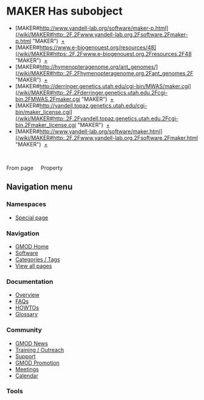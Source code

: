 



<span id="top"></span>




# <span dir="auto">MAKER Has subobject</span>






  

- [MAKER#http://www.yandell-lab.org/software/maker-p.html](/wiki/MAKER#http:.2F.2Fwww.yandell-lab.org.2Fsoftware.2Fmaker-p.html "MAKER")
   <span class="smwbrowse">[+](/wiki/Special%3ABrowse/MAKER-23http%3A-2F-2Fwww.yandell-2Dlab.org-2Fsoftware-2Fmaker-2Dp.html "Special%3ABrowse/MAKER-23http%3A-2F-2Fwww.yandell-2Dlab.org-2Fsoftware-2Fmaker-2Dp.html")</span>
- [MAKER#https://www.e-biogenouest.org/resources/48](/wiki/MAKER#https:.2F.2Fwww.e-biogenouest.org.2Fresources.2F48 "MAKER")
   <span class="smwbrowse">[+](/wiki/Special%3ABrowse/MAKER-23https%3A-2F-2Fwww.e-2Dbiogenouest.org-2Fresources-2F48 "Special%3ABrowse/MAKER-23https%3A-2F-2Fwww.e-2Dbiogenouest.org-2Fresources-2F48")</span>
- [MAKER#http://hymenopteragenome.org/ant_genomes/](/wiki/MAKER#http:.2F.2Fhymenopteragenome.org.2Fant_genomes.2F "MAKER")
   <span class="smwbrowse">[+](/wiki/Special%3ABrowse/MAKER-23http%3A-2F-2Fhymenopteragenome.org-2Fant_genomes-2F "Special%3ABrowse/MAKER-23http:-2F-2Fhymenopteragenome.org-2Fant genomes-2F")</span>
- [MAKER#http://derringer.genetics.utah.edu/cgi-bin/MWAS/maker.cgi](/wiki/MAKER#http:.2F.2Fderringer.genetics.utah.edu.2Fcgi-bin.2FMWAS.2Fmaker.cgi "MAKER")
   <span class="smwbrowse">[+](/wiki/Special%3ABrowse/MAKER-23http%3A-2F-2Fderringer.genetics.utah.edu-2Fcgi-2Dbin-2FMWAS-2Fmaker.cgi "Special%3ABrowse/MAKER-23http%3A-2F-2Fderringer.genetics.utah.edu-2Fcgi-2Dbin-2FMWAS-2Fmaker.cgi")</span>
- [MAKER#http://yandell.topaz.genetics.utah.edu/cgi-bin/maker_license.cgi](/wiki/MAKER#http:.2F.2Fyandell.topaz.genetics.utah.edu.2Fcgi-bin.2Fmaker_license.cgi "MAKER")
   <span class="smwbrowse">[+](/wiki/Special%3ABrowse/MAKER-23http%3A-2F-2Fyandell.topaz.genetics.utah.edu-2Fcgi-2Dbin-2Fmaker_license.cgi "Special%3ABrowse/MAKER-23http:-2F-2Fyandell.topaz.genetics.utah.edu-2Fcgi-2Dbin-2Fmaker license.cgi")</span>
- [MAKER#http://www.yandell-lab.org/software/maker.html](/wiki/MAKER#http:.2F.2Fwww.yandell-lab.org.2Fsoftware.2Fmaker.html "MAKER")
   <span class="smwbrowse">[+](/wiki/Special%3ABrowse/MAKER-23http%3A-2F-2Fwww.yandell-2Dlab.org-2Fsoftware-2Fmaker.html "Special%3ABrowse/MAKER-23http%3A-2F-2Fwww.yandell-2Dlab.org-2Fsoftware-2Fmaker.html")</span>

 

From page     Property








## Navigation menu



### Namespaces

- <span id="ca-nstab-special">[Special
  page](/wiki/Special%3APageProperty/MAKER%3A%3AHas_subobject "This is a special page, you cannot edit the page itself")</span>






### Navigation



- <span id="n-GMOD-Home">[GMOD Home](/wiki/Main_Page)</span>
- <span id="n-Software">[Software](/wiki/GMOD_Components)</span>
- <span id="n-Categories-.2F-Tags">[Categories /
  Tags](/wiki/Categories)</span>
- <span id="n-View-all-pages">[View all
  pages](/wiki/Special:AllPages)</span>




### Documentation



- <span id="n-Overview">[Overview](/wiki/Overview)</span>
- <span id="n-FAQs">[FAQs](/wiki/Category%3AFAQ)</span>
- <span id="n-HOWTOs">[HOWTOs](/wiki/Category%3AHOWTO)</span>
- <span id="n-Glossary">[Glossary](/wiki/Glossary)</span>




### Community



- <span id="n-GMOD-News">[GMOD News](/wiki/GMOD_News)</span>
- <span id="n-Training-.2F-Outreach">[Training /
  Outreach](/wiki/Training_and_Outreach)</span>
- <span id="n-Support">[Support](/wiki/Support)</span>
- <span id="n-GMOD-Promotion">[GMOD
  Promotion](/wiki/GMOD_Promotion)</span>
- <span id="n-Meetings">[Meetings](/wiki/Meetings)</span>
- <span id="n-Calendar">[Calendar](/wiki/Calendar)</span>




### Tools












<!-- -->




